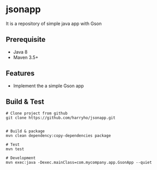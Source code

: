 # jsonapp

It is a repository of simple java app with Gson

## Prerequisite
* Java 8
* Maven 3.5+

## Features

* Implement the a simple Gson app



## Build & Test

```
# Clone project from github
git clone https://github.com/harryho/jsonapp.git


# Build & package
mvn clean dependency:copy-dependencies package

# Test 
mvn test

# Development
mvn exec:java -Dexec.mainClass=com.mycompany.app.GsonApp --quiet

```



